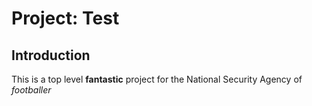 # Project:  Test

## Introduction

This is a top level **fantastic** project for the National Security Agency of _footballer_

